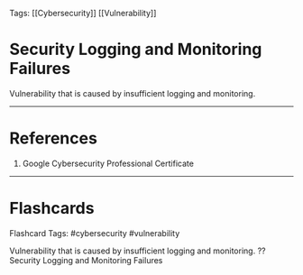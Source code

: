Tags: [[Cybersecurity]] [[Vulnerability]]

# Security Logging and Monitoring Failures

Vulnerability that is caused by insufficient logging and monitoring.

---

# References

1. Google Cybersecurity Professional Certificate

---

# Flashcards

Flashcard Tags: #cybersecurity #vulnerability

Vulnerability that is caused by insufficient logging and monitoring.
??
Security Logging and Monitoring Failures

<!--SR:!2024-05-31,20,250!2024-05-29,23,270-->
